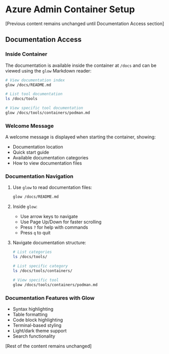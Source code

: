 # Azure Admin Container Setup

[Previous content remains unchanged until Documentation Access section]

## Documentation Access

### Inside Container
The documentation is available inside the container at `/docs` and can be viewed using the `glow` Markdown reader:
```bash
# View documentation index
glow /docs/README.md

# List tool documentation
ls /docs/tools

# View specific tool documentation
glow /docs/tools/containers/podman.md
```

### Welcome Message
A welcome message is displayed when starting the container, showing:
- Documentation location
- Quick start guide
- Available documentation categories
- How to view documentation files

### Documentation Navigation
1. Use `glow` to read documentation files:
   ```bash
   glow /docs/README.md
   ```

2. Inside `glow`:
   - Use arrow keys to navigate
   - Use Page Up/Down for faster scrolling
   - Press `?` for help with commands
   - Press `q` to quit

3. Navigate documentation structure:
   ```bash
   # List categories
   ls /docs/tools/

   # List specific category
   ls /docs/tools/containers/

   # View specific tool
   glow /docs/tools/containers/podman.md
   ```

### Documentation Features with Glow
- Syntax highlighting
- Table formatting
- Code block highlighting
- Terminal-based styling
- Light/dark theme support
- Search functionality

[Rest of the content remains unchanged]
